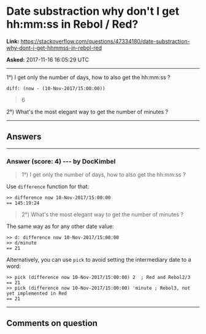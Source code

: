 # Date substraction why don&#39;t I get hh:mm:ss in Rebol / Red?

**Link:**
<https://stackoverflow.com/questions/47334180/date-substraction-why-dont-i-get-hhmmss-in-rebol-red>

**Asked:** 2017-11-16 16:05:29 UTC

------------------------------------------------------------------------

1°) I get only the number of days, how to also get the hh:mm:ss ?

    diff: (now - (10-Nov-2017/15:00:00))

> 6

2°) What\'s the most elegant way to get the number of minutes ?

------------------------------------------------------------------------

## Answers

------------------------------------------------------------------------

### Answer (score: 4) --- by DocKimbel

> 1°) I get only the number of days, how to also get the hh:mm:ss ?

Use `difference` function for that:

    >> difference now 10-Nov-2017/15:00:00
    == 145:19:24

> 2°) What\'s the most elegant way to get the number of minutes ?

The same way as for any other date value:

    >> d: difference now 10-Nov-2017/15:00:00
    >> d/minute
    == 21

Alternatively, you can use `pick` to avoid setting the intermediary date
to a word:

    >> pick (difference now 10-Nov-2017/15:00:00) 2  ; Red and Rebol2/3
    == 21
    >> pick (difference now 10-Nov-2017/15:00:00) 'minute ; Rebol3, not yet implemented in Red
    == 21

------------------------------------------------------------------------

## Comments on question

